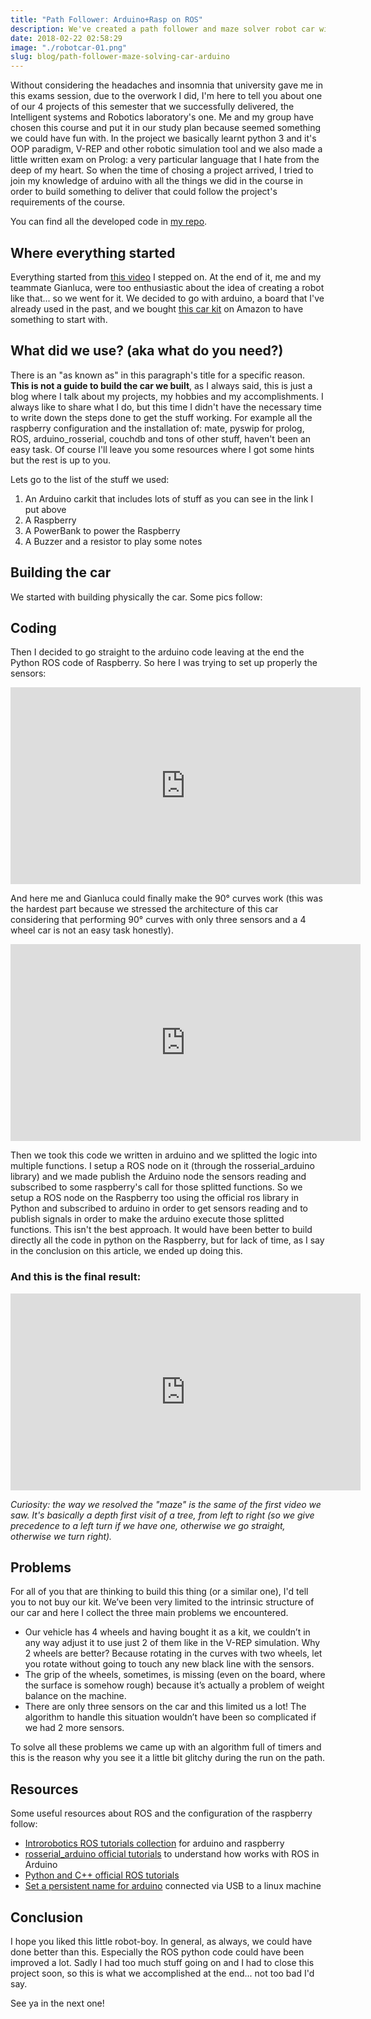 ```yaml
---
title: "Path Follower: Arduino+Rasp on ROS"
description: We've created a path follower and maze solver robot car with, arduino, raspberry, ROS, Vrep and a bunch of other stuff
date: 2018-02-22 02:58:29
image: "./robotcar-01.png"
slug: blog/path-follower-maze-solving-car-arduino
---
```


Without considering the headaches and insomnia that university gave me in this exams session, due to the overwork I did, I'm here to tell you about one of our 4 projects of this semester that we successfully delivered, the Intelligent systems and Robotics laboratory's one.
Me and my group have chosen this course and put it in our study plan because seemed something we could have fun with. In the project we basically learnt python 3 and it's OOP paradigm, V-REP and other robotic simulation tool and we also made a little written exam on Prolog: a very particular language that I hate from the deep of my heart.
So when the time of chosing a project arrived, I tried to join my knowledge of arduino with all the things we did in the course in order to build something to deliver that could follow the project's requirements of the course.

You can find all the developed code in [my repo](https://github.com/giacomocerquone/robotics-MazeSolver).

## Where everything started

Everything started from [this video](https://www.youtube.com/watch?v=mJV-KDqHgDQ&t=36s) I stepped on.
At the end of it, me and my teammate Gianluca, were too enthusiastic about the idea of creating a robot like that... so we went for it. We decided to go with arduino, a board that I've already used in the past, and we bought [this car kit](https://www.amazon.it/Elegoo-Ultrasuoni-Bluetooth-Intelligente-Educativo/dp/B01MCWZQJX/ref=sr_1_1_sspa?ie=UTF8&qid=1519259214&sr=8-1-spons&keywords=arduino+car+kit&psc=1) on Amazon to have something to start with.

## What did we use? (aka what do you need?)

There is an "as known as" in this paragraph's title for a specific reason. **This is not a guide to build the car we built**, as I always said, this is just a blog where I talk about my projects, my hobbies and my accomplishments. I always like to share what I do, but this time I didn't have the necessary time to write down the steps done to get the stuff working. For example all the raspberry configuration and the installation of: mate, pyswip for prolog, ROS, arduino_rosserial, couchdb and tons of other stuff, haven't been an easy task. Of course I'll leave you some resources where I got some hints but the rest is up to you.

Lets go to the list of the stuff we used:

1. An Arduino carkit that includes lots of stuff as you can see in the link I put above
2. A Raspberry
3. A PowerBank to power the Raspberry
4. A Buzzer and a resistor to play some notes

## Building the car

We started with building physically the car. Some pics follow:

<!-- <div id="gallery">
  [{% asset_img Robot1.jpg Robot1 %}](Robot1.jpg)
  [{% asset_img Robot2.jpg Robot2 %}](Robot2.jpg)
  [{% asset_img Robot3.jpg Robot3 %}](Robot3.jpg)
  [{% asset_img Robot4.jpg Robot4 %}](Robot4.jpg)
  [{% asset_img Robot5.jpg Robot5 %}](Robot5.jpg)
  [{% asset_img Robot6.jpg Robot6 %}](Robot6.jpg)
</div> -->

## Coding

Then I decided to go straight to the arduino code leaving at the end the Python ROS code of Raspberry.
So here I was trying to set up properly the sensors:

<iframe width="560" height="315" src="https://www.youtube.com/embed/RjgZcfa6AfQ" frameborder="0" allow="autoplay; encrypted-media" allowfullscreen></iframe>

And here me and Gianluca could finally make the 90° curves work (this was the hardest part because we stressed the architecture of this car considering that performing 90° curves with only three sensors and a 4 wheel car is not an easy task honestly).

<iframe width="560" height="315" src="https://www.youtube.com/embed/GIVsGJr5Ixo" frameborder="0" allow="autoplay; encrypted-media" allowfullscreen></iframe>

Then we took this code we written in arduino and we splitted the logic into multiple functions. I setup a ROS node on it (through the rosserial_arduino library) and we made publish the Arduino node the sensors reading and subscribed to some raspberry's call for those splitted functions.
So we setup a ROS node on the Raspberry too using the official ros library in Python and subscribed to arduino in order to get sensors reading and to publish signals in order to make the arduino execute those splitted functions.
This isn't the best approach. It would have been better to build directly all the code in python on the Raspberry, but for lack of time, as I say in the conclusion on this article, we ended up doing this.

### And this is the final result:

<iframe width="560" height="315" src="https://www.youtube.com/embed/1q4MwfDBh3s" frameborder="0" allow="autoplay; encrypted-media" allowfullscreen></iframe>

_Curiosity: the way we resolved the "maze" is the same of the first video we saw. It's basically a depth first visit of a tree, from left to right (so we give precedence to a left turn if we have one, otherwise we go straight, otherwise we turn right)._

## Problems

For all of you that are thinking to build this thing (or a similar one), I'd tell you to not buy our kit. We’ve been very limited to the intrinsic structure of our car and here I collect the three main problems we encountered.

- Our vehicle has 4 wheels and having bought it as a kit, we couldn’t in any way adjust it to use just 2 of them like in the V-REP simulation.
  Why 2 wheels are better? Because rotating in the curves with two wheels, let you rotate without going to touch any new black line with the sensors.
- The grip of the wheels, sometimes, is missing (even on the board, where the surface is somehow rough) because it’s actually a problem of weight balance on the machine.
- There are only three sensors on the car and this limited us a lot! The algorithm to handle this situation wouldn’t have been so complicated if we had 2 more sensors.

To solve all these problems we came up with an algorithm full of timers and this is the reason why you see it a little bit glitchy during the run on the path.

## Resources

Some useful resources about ROS and the configuration of the raspberry follow:

- [Introrobotics ROS tutorials collection](https://www.intorobotics.com/ros-tutorials-start-working-arduino-raspberry-pi/) for arduino and raspberry
- [rosserial_arduino official tutorials](http://wiki.ros.org/rosserial_arduino/Tutorials) to understand how works with ROS in Arduino
- [Python and C++ official ROS tutorials](http://wiki.ros.org/ROS/Tutorials)
- [Set a persistent name for arduino](http://hintshop.ludvig.co.nz/show/persistent-names-usb-serial-devices/) connected via USB to a linux machine

## Conclusion

I hope you liked this little robot-boy. In general, as always, we could have done better than this. Especially the ROS python code could have been improved a lot. Sadly I had too much stuff going on and I had to close this project soon, so this is what we accomplished at the end... not too bad I'd say.

See ya in the next one!
